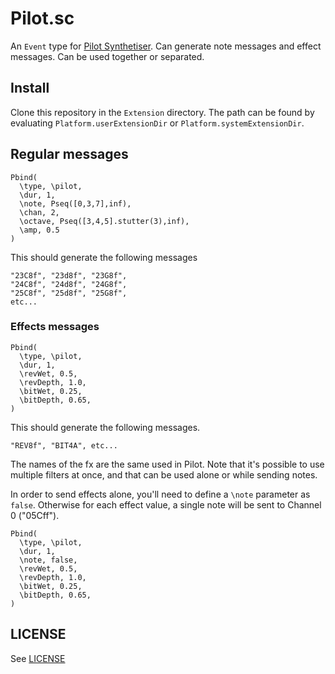 # Pilot.sc

An `Event` type for [Pilot Synthetiser](https://github.com/hundredrabbits/Pilot/).
Can generate note messages and effect messages. Can be used together or separated.

## Install

Clone this repository in the `Extension` directory.
The path can be found by evaluating `Platform.userExtensionDir` or `Platform.systemExtensionDir`.

## Regular messages

```
Pbind(
  \type, \pilot,
  \dur, 1,
  \note, Pseq([0,3,7],inf),
  \chan, 2,
  \octave, Pseq([3,4,5].stutter(3),inf),
  \amp, 0.5
)
```

This should generate the following messages

```
"23C8f", "23d8f", "23G8f",
"24C8f", "24d8f", "24G8f",
"25C8f", "25d8f", "25G8f",
etc...
```

### Effects messages

```
Pbind(
  \type, \pilot,
  \dur, 1,
  \revWet, 0.5,
  \revDepth, 1.0,
  \bitWet, 0.25,
  \bitDepth, 0.65,
)
```

This should generate the following messages.

```
"REV8f", "BIT4A", etc...
```


The names of the fx are the same used in Pilot.
Note that it's possible to use multiple filters at once, and that can be used alone or while sending notes.


In order to send effects alone, you'll need to define a `\note` parameter as `false`. Otherwise for each effect value, a single note will be sent to Channel 0 ("05Cff").
```
Pbind(
  \type, \pilot,
  \dur, 1,
  \note, false,
  \revWet, 0.5,
  \revDepth, 1.0,
  \bitWet, 0.25,
  \bitDepth, 0.65,
)
```


## LICENSE

See [LICENSE](LICENSE)